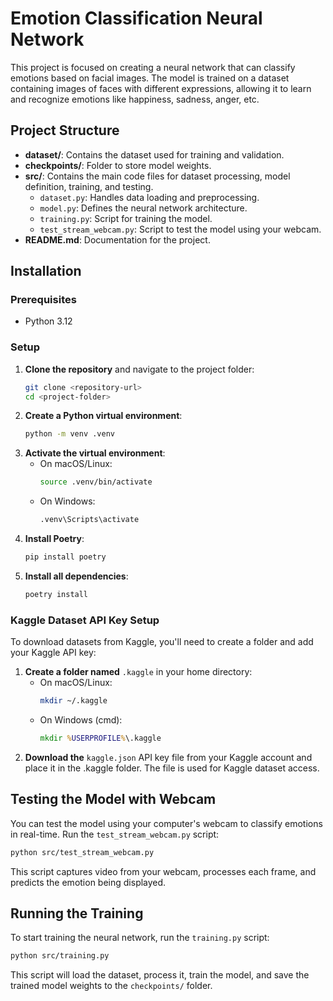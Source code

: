 # Emotion Classification Neural Network

This project is focused on creating a neural network that can classify emotions based on facial images. The model is trained on a dataset containing images of faces with different expressions, allowing it to learn and recognize emotions like happiness, sadness, anger, etc.

## Project Structure

- **dataset/**: Contains the dataset used for training and validation.
- **checkpoints/**: Folder to store model weights.
- **src/**: Contains the main code files for dataset processing, model definition, training, and testing.
    - `dataset.py`: Handles data loading and preprocessing.
    - `model.py`: Defines the neural network architecture.
    - `training.py`: Script for training the model.
    - `test_stream_webcam.py`: Script to test the model using your webcam.
- **README.md**: Documentation for the project.

## Installation

### Prerequisites

- Python 3.12

### Setup

1. **Clone the repository** and navigate to the project folder: 
    ```bash
    git clone <repository-url> 
    cd <project-folder>
    ```
1. **Create a Python virtual environment**:
    ```bash
    python -m venv .venv
    ```
1. **Activate the virtual environment**:
    - On macOS/Linux:
        ```bash
        source .venv/bin/activate
        ```
    - On Windows:
        ```cmd
        .venv\Scripts\activate
        ```
1. **Install Poetry**:
    ```bash
    pip install poetry
    ```
1. **Install all dependencies**:
    ```bash
    poetry install
    ```
### Kaggle Dataset API Key Setup

To download datasets from Kaggle, you'll need to create a folder and add your Kaggle API key:

1. **Create a folder named** `.kaggle` in your home directory:
    - On macOS/Linux:
        ```bash
        mkdir ~/.kaggle
        ```
    - On Windows (cmd):
        ```cmd
        mkdir %USERPROFILE%\.kaggle
        ```
1. **Download the** `kaggle.json` API key file from your Kaggle account and place it in the .kaggle folder. The file is used for Kaggle dataset access.

## Testing the Model with Webcam

You can test the model using your computer's webcam to classify emotions in real-time. Run the `test_stream_webcam.py` script:

```bash
python src/test_stream_webcam.py
```

This script captures video from your webcam, processes each frame, and predicts the emotion being displayed.

## Running the Training

To start training the neural network, run the `training.py` script:

```bash
python src/training.py
```

This script will load the dataset, process it, train the model, and save the trained model weights to the `checkpoints/` folder.
